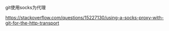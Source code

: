 git使用socks为代理

https://stackoverflow.com/questions/15227130/using-a-socks-proxy-with-git-for-the-http-transport
